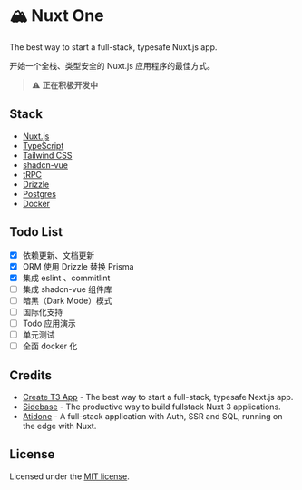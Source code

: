 # 🏔️ Nuxt One

The best way to start a full-stack, typesafe Nuxt.js app.

开始一个全栈、类型安全的 Nuxt.js 应用程序的最佳方式。

> ⚠️ **正在积极开发中**

## Stack

- [Nuxt.js](https://nuxt.com/)
- [TypeScript](https://www.typescriptlang.org/)
- [Tailwind CSS](https://tailwindcss.com/)
- [shadcn-vue](https://www.shadcn-vue.com/)
- [tRPC](https://trpc.io/)
- [Drizzle](https://orm.drizzle.team/)
- [Postgres](https://www.postgresql.org/)
- [Docker](https://www.docker.com/)

## Todo List

- [x] 依赖更新、文档更新
- [x] ORM 使用 Drizzle 替换 Prisma
- [x] 集成 eslint 、commitlint
- [ ] 集成 shadcn-vue 组件库
- [ ] 暗黑（Dark Mode）模式
- [ ] 国际化支持
- [ ] Todo 应用演示
- [ ] 单元测试
- [ ] 全面 docker 化

## Credits

- [Create T3 App](https://create.t3.gg/) - The best way to start a full-stack, typesafe Next.js app.
- [Sidebase](https://sidebase.io/) - The productive way to build fullstack Nuxt 3 applications.
- [Atidone](https://github.com/atinux/atidone) - A full-stack application with Auth, SSR and SQL, running on the edge with Nuxt.

## License

Licensed under the [MIT license](https://github.com/easy-temps/tRPC/blob/main/LICENSE.md).
